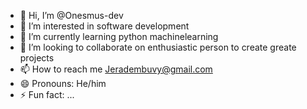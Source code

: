 - 👋 Hi, I’m @Onesmus-dev
- 👀 I’m interested in software development
- 🌱 I’m currently learning python machinelearning 
- 💞️ I’m looking to collaborate on enthusiastic person to create greate projects 
- 📫 How to reach me Jeradembuvy@gmail.com
- 😄 Pronouns: He/him
- ⚡ Fun fact: ...

<!---
Onesmus-dev/Onesmus-dev is a ✨ special ✨ repository because its `README.md` (this file) appears on your GitHub profile.
You can click the Preview link to take a look at your changes.
--->
